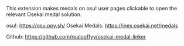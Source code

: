 This extension makes medals on osu! user pages clickable to open the relevant Osekai medal solution.

osu!: https://osu.ppy.sh/
Osekai Medals: https://inex.osekai.net/medals

Github: https://github.com/realooffyy/osekai-medal-linker
